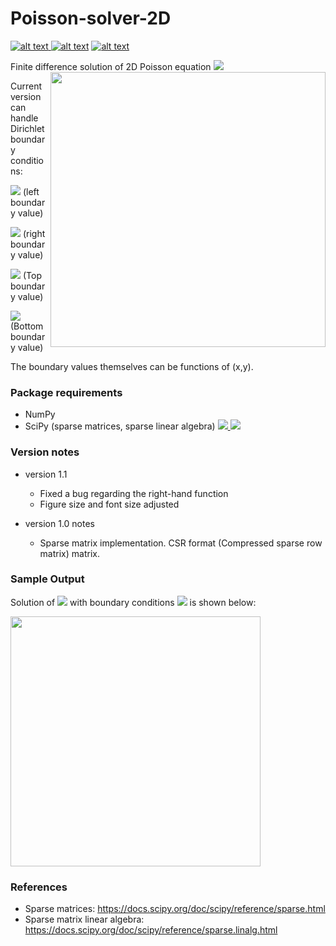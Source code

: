 # Poisson-solver-2D



<p float="left">
<a href = "https://github.com/zaman13/Particle-Swarm-Optimization-Fortran-95/tree/master/Fortran%20codes"> <img src="https://img.shields.io/badge/Language-Python-blue" alt="alt text"> </a>
<a href = "https://github.com/zaman13/Poisson-solver-2D/blob/master/LICENSE"> <img src="https://img.shields.io/github/license/zaman13/Poisson-solver-2D" alt="alt text"></a>
<a href = "https://github.com/zaman13/Poisson-solver-2D/tree/master/Code"> <img src="https://img.shields.io/badge/version-1.1-red" alt="alt text"> </a>
</p>

<p>
Finite difference solution of 2D Poisson equation <img src="https://render.githubusercontent.com/render/math?math=\nabla^2u(x,y) = g(x,y)">

<img align = "right" src="https://github.com/zaman13/Poisson-solver-2D/blob/master/Laplace_figure_output_2.png"  width = "440">

Current version can handle Dirichlet boundary conditions:

<img src="https://render.githubusercontent.com/render/math?math=u(x=x_L,y) = u_L">  (left boundary value)

<img src="https://render.githubusercontent.com/render/math?math=u(x=x_R,y) = u_R">  (right boundary value)

<img src="https://render.githubusercontent.com/render/math?math=u(x,y=y_T) = u_T">  (Top boundary value)

<img src="https://render.githubusercontent.com/render/math?math=u(x,y=y_B) = u_B">  (Bottom boundary value)
  
</p>

The boundary values themselves can be functions of (x,y).

### Package requirements
  - NumPy 
  - SciPy (sparse matrices, sparse linear algebra) <a href = "https://docs.scipy.org/doc/scipy/reference/sparse.html"> <img src="https://img.shields.io/badge/Pkg-sparse-yellow"> </a> <a href = "https://docs.scipy.org/doc/scipy/reference/sparse.linalg.html"> <img src="https://img.shields.io/badge/Pkg-sparse.linalg-yellow"> </a>


### Version notes
- version 1.1
  - Fixed a bug regarding the right-hand function
  - Figure size and font size adjusted

- version 1.0 notes
  - Sparse matrix implementation. CSR format (Compressed sparse row matrix) matrix.

### Sample Output
Solution of <img src="https://render.githubusercontent.com/render/math?math=\nabla^2u(x,y) = 0"> with boundary conditions <img src="https://render.githubusercontent.com/render/math?math=u(-6,y) = 0.5, u(6,y) = 1.2, u(x,-3) = -0.75, u(x,3) = -1"> is shown below:

 <img src="https://github.com/zaman13/Poisson-solver-2D/blob/master/Laplace_figure_output.png"  width = "400">

### References
  - Sparse matrices: https://docs.scipy.org/doc/scipy/reference/sparse.html
  - Sparse matrix linear algebra: https://docs.scipy.org/doc/scipy/reference/sparse.linalg.html
